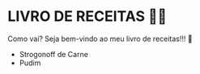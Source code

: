 # LIVRO DE RECEITAS :man_cook:

Como vai? Seja bem-vindo ao meu livro de receitas!!! :book:

- Strogonoff de Carne
- Pudim